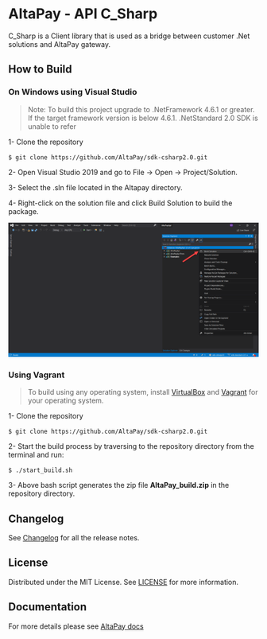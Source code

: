 AltaPay - API C_Sharp
=====================

C_Sharp is a Client library that is used as a bridge between customer .Net solutions and AltaPay gateway.


## How to Build

### On Windows using Visual Studio 

> Note: To build this project upgrade to .NetFramework 4.6.1 or greater. If the target framework version is below 4.6.1. .NetStandard 2.0 SDK is unable to refer

1- Clone the repository 

    $ git clone https://github.com/AltaPay/sdk-csharp2.0.git

2- Open Visual Studio 2019 and go to File → Open → Project/Solution.

3- Select the .sln file located in the Altapay directory.

4- Right-click on the solution file and click Build Solution to build the package.

![Download](docs/build-project.png)


### Using Vagrant

> To build using any operating system, install [VirtualBox](https://www.virtualbox.org/wiki/Downloads) and [Vagrant](https://www.vagrantup.com/downloads) for your operating system.
 
1- Clone the repository

    $ git clone https://github.com/AltaPay/sdk-csharp2.0.git

2- Start the build process by traversing to the repository directory from the terminal and run:

    $ ./start_build.sh

3-  Above bash script generates the zip file **AltaPay_build.zip** in the repository directory. 

## Changelog

See [Changelog](CHANGELOG.md) for all the release notes.

## License

Distributed under the MIT License. See [LICENSE](LICENSE) for more information.

## Documentation

For more details please see [AltaPay docs](https://documentation.altapay.com/)
